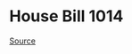 # House Bill 1014

[Source](http://lawfilesext.leg.wa.gov/biennium/2023-24/Pdf/Bills/House%20Bills/1014.pdf)